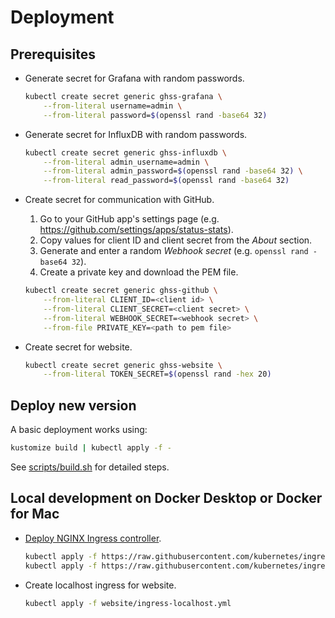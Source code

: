 # Deployment

## Prerequisites

- Generate secret for Grafana with random passwords.

  ```sh
  kubectl create secret generic ghss-grafana \
      --from-literal username=admin \
      --from-literal password=$(openssl rand -base64 32)
  ```

- Generate secret for InfluxDB with random passwords.

  ```sh
  kubectl create secret generic ghss-influxdb \
      --from-literal admin_username=admin \
      --from-literal admin_password=$(openssl rand -base64 32) \
      --from-literal read_password=$(openssl rand -base64 32)
  ```

- Create secret for communication with GitHub.

  1. Go to your GitHub app's settings page (e.g. https://github.com/settings/apps/status-stats).
  1. Copy values for client ID and client secret from the _About_ section.
  1. Generate and enter a random _Webhook secret_ (e.g. `openssl rand -base64 32`).
  1. Create a private key and download the PEM file.

  ```sh
  kubectl create secret generic ghss-github \
      --from-literal CLIENT_ID=<client id> \
      --from-literal CLIENT_SECRET=<client secret> \
      --from-literal WEBHOOK_SECRET=<webhook secret> \
      --from-file PRIVATE_KEY=<path to pem file>
  ```

- Create secret for website.

  ```sh
  kubectl create secret generic ghss-website \
      --from-literal TOKEN_SECRET=$(openssl rand -hex 20)
  ```

## Deploy new version

A basic deployment works using:

```sh
kustomize build | kubectl apply -f -
```

See [scripts/build.sh](../scripts/build.sh) for detailed steps.

## Local development on Docker Desktop or Docker for Mac

- [Deploy NGINX Ingress controller](https://kubernetes.github.io/ingress-nginx/deploy/).

  ```sh
  kubectl apply -f https://raw.githubusercontent.com/kubernetes/ingress-nginx/nginx-0.29.0/deploy/static/mandatory.yaml
  kubectl apply -f https://raw.githubusercontent.com/kubernetes/ingress-nginx/nginx-0.29.0/deploy/static/provider/cloud-generic.yaml
  ```

- Create localhost ingress for website.

  ```sh
  kubectl apply -f website/ingress-localhost.yml
  ```
